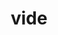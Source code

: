 ---
category: 4-letters
denotation: see
name: vide
reference_link: https://www.etymonline.com/word/vide#etymonline_v_7775
root_language: Latin
root_name: videre
title: vide
type: free
word_sums:
- respelling: evidence
  sum: e + Vide + ence
- respelling: provided
  sum: pro + vide + ed
- respelling: provide
  sum: pro + vide
- respelling: evident
  sum: e + Vide + ent
- respelling: evidently
  sum: e + Vide + ent + ly
---
